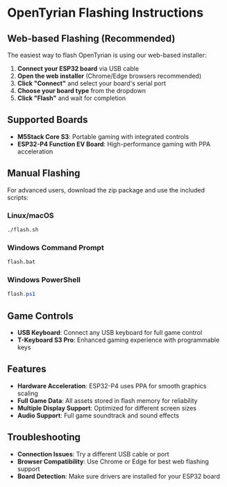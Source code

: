 # OpenTyrian Flashing Instructions

## Web-based Flashing (Recommended)

The easiest way to flash OpenTyrian is using our web-based installer:

1. **Connect your ESP32 board** via USB cable
2. **Open the web installer** (Chrome/Edge browsers recommended)
3. **Click "Connect"** and select your board's serial port
4. **Choose your board type** from the dropdown
5. **Click "Flash"** and wait for completion

## Supported Boards

- **M5Stack Core S3**: Portable gaming with integrated controls
- **ESP32-P4 Function EV Board**: High-performance gaming with PPA acceleration

## Manual Flashing

For advanced users, download the zip package and use the included scripts:

### Linux/macOS
```bash
./flash.sh
```

### Windows Command Prompt
```cmd
flash.bat
```

### Windows PowerShell
```powershell
flash.ps1
```

## Game Controls

- **USB Keyboard**: Connect any USB keyboard for full game control
- **T-Keyboard S3 Pro**: Enhanced gaming experience with programmable keys

## Features

- **Hardware Acceleration**: ESP32-P4 uses PPA for smooth graphics scaling
- **Full Game Data**: All assets stored in flash memory for reliability
- **Multiple Display Support**: Optimized for different screen sizes
- **Audio Support**: Full game soundtrack and sound effects

## Troubleshooting

- **Connection Issues**: Try a different USB cable or port
- **Browser Compatibility**: Use Chrome or Edge for best web flashing support
- **Board Detection**: Make sure drivers are installed for your ESP32 board
